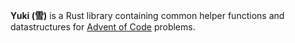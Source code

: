 **Yuki (雪)** is a Rust library containing common helper functions and datastructures for [Advent of Code](https://adventofcode.com/) problems.